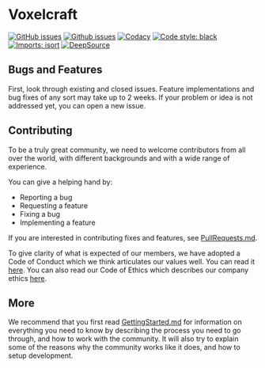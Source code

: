 <!--
-----------------------------------------------------------------------------------------
Copyright (c) 2023 Voxelcraft

For copying notice, see https://github.com/CMihai99/voxelcraft/blob/main/COPYING.
For licenses we use, see https://github.com/CMihai99/voxelcraft/tree/main/LICENSES.
-----------------------------------------------------------------------------------------
-->

# Voxelcraft

[![GitHub issues](https://img.shields.io/github/issues/CMihai99/voxelcraft)](https://github.com/CMihai99/voxelcraft/issues?q=is%3Aissue+is%3Aopen)
[![Github issues](https://img.shields.io/github/issues-closed/CMihai99/voxelcraft)](https://github.com/CMihai99/voxelcraft/issues?q=is%3Aissue+is%3Aclosed)
[![Codacy](https://img.shields.io/codacy/grade/6a5dd521dc2b40cf80cb67133ea652a4)](https://app.codacy.com/gh/CMihai99/voxelcraft/dashboard)
[![Code style: black](https://img.shields.io/badge/code%20style-black-000000.svg)](https://github.com/psf/black)
[![Imports: isort](https://img.shields.io/badge/%20imports-isort-%231674b1?style=flat&labelColor=ef8336)](https://pycqa.github.io/isort/)
[![DeepSource](https://static.deepsource.io/deepsource-badge-light-mini.svg)](https://deepsource.io/gh/CMihai99/voxelcraft?ref=repository-badge)

## Bugs and Features

First, look through existing and closed issues. Feature implementations
and bug fixes of any sort may take up to 2 weeks. If your problem or
idea is not addressed yet, you can open a new issue.

## Contributing

To be a truly great community, we need to welcome contributors from all
over the world, with different backgrounds and with a wide range of
experience.

You can give a helping hand by:

- Reporting a bug
- Requesting a feature
- Fixing a bug
- Implementing a feature

If you are interested in contributing fixes and features, see [PullRequests.md](https://github.com/CMihai99/voxelcraft/blob/main/docs/how-to/maintaining/PullRequests.md).

To give clarity of what is expected of our members, we have adopted a
Code of Conduct which we think articulates our values well. You can
read it [here](https://github.com/CMihai99/voxelcraft/blob/main/docs/CodeOfConduct.md).
You can also read our Code of Ethics which describes our company ethics
[here](https://github.com/CMihai99/voxelcraft/blob/main/docs/CodeOfEthics.md).

## More

We recommend that you first read [GettingStarted.md](https://github.com/CMihai99/voxelcraft/blob/main/docs/GettingStarted.md)
for information on everything you need to know by describing the process
you need to go through, and how to work with the community. It will also
try to explain some of the reasons why the community works like it does,
and how to setup development.
